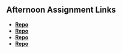 ## Afternoon Assignment Links

* **[Repo](https://github.com/Swpogue/Burgers)**
* **[Repo](https://github.com/Swpogue/lateSpring23_gregslistNode)**
* **[Repo](https://github.com/Swpogue/Planets)**
* **[Repo](https://github.com/Swpogue/<ASSIGNMENT_REPO>)**
